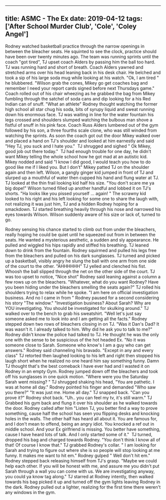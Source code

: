 
---
title: ASMC - The Ex
date: 2019-04-12
tags: ['After School Murder Club', 'Cole', 'Coley Angel']
---

Rodney watched basketball practice through the narrow openings in between the bleacher seats. He squinted to see the clock, practice should have been over twenty minutes ago. The team was running sprints until the coach "got tired", TJ upset coach Alders by passing him the ball too hard. TJ was running hard and short of breath. Coach Alders yawned and stretched arms over his head leaning back in his desk chair. He belched and took a sip of his large soda mug while looking at his watch. "Ok, I am tired " he blubbered. "Wilson grab the cones, Mikey go get coaches bag and remember I need your report cards signed before next Thursdays game." Coach rolled out of his chair wheezing as he grabbed the bag from Mikey fumbling through the satchel of soda cans and dip looking for a his Red Indian can of snuff. "What an athlete" Rodney thought watching the former high school all star chug his soda, bits of syrupy liquid and sweat running down his enormous face. TJ was waiting in line for the water fountain his legs crossed and shoulders slumped watching the bulbous man shove a fistful of snuff in his pink face. Coach Russ Alders lumbered out of the gym followed by his son, a three fourths scale clone, who was still winded from watching the sprints. As soon the coach got out the door Mikey walked over and placed a hand on TJ's shoulder and looked at him earnestly and said "Hey TJ, you suck and I hate you."  TJ shrugged and sighed " Ok Mikey, good job out there today."  TJ had enough trouble for one day, he didn't want Mikey telling the whole school how he got mad at an autistic kid.  Mikey nodded and said "I know I did good, I would teach you how to do good like me if I liked you. But I don't" Mikey patted TJ on the shoulder again and then left. Wilson, a gangly ginger kid jumped in front of TJ and slurped up a mouthful of water then cupped his hand and flung water at TJ. TJ looked at the thin frail looking kid half his size. "You don't scare me ya big dope!" Wilson turned filled up another handful and lobbed it on TJ's shorts. "Ha looks like you pissed yourself ... again! " The scrawny kid looked to his right and his left looking for some one to share the laugh with, not realizing it was just him, TJ and a hidden Rodney hoping for a smackdown. TJ started breathing heavily through his nose and narrowed his eyes towards Wilson. Wilson suddenly aware of his size or lack of, turned to go.

Rodney sensing his chance started to climb out from under the bleachers, really hoping he could be quiet until he squeezed out from in between the seats. He wanted a mysterious aesthetic, a sudden and sly appearance. He pulled and wiggled his hips rapidly and stiffed his breathing. TJ leaned down to drink from the fountain. Rodney squirmed and pulled his legs free from the bleachers and pulled on his dark sunglasses. TJ turned and picked up a basketball, visibly angry he slung the ball with one arm from one side of the court to the other. "AHHHHHH" TJ yelled and clenched his fist. Whoosh the ball slipped through the net on the other side of the court. TJ was too upset to notice, "Nice shot" Rodney said leaning against a column a few rows up on the bleachers. "Whatever, what do you want Rodney? Have you been hiding under the bleachers smelling the seats again?" TJ rolled his shoulders trying to relax while he spoke. "I am here on official investigation business. And no I came in from " Rodney paused for a second considering his story "The window." "Investigation business? About Sarah? Why are YOU investigating. You should be investigated for skulking around." TJ walked over to the bench to grab his sweatshirt. "Well let's just say someone asked me to look into and I am getting all the facts." Rodney stepped down two rows of bleachers closing in on TJ. "Was it Dan's Dad? It was wasn't it. I already talked to him. Why did he ask you to talk to me?" Rodney didn't know the police had talked to TJ. He thought he was the only one with the sense to be suspicious of the hot headed Ex. "No it was someone close to Sarah. Someone who know's I am a guy who can get answers." Rodney said channeling his bravado. "Except in any and every class" TJ retorted then laughed looking to his left and right then stopped his laugh short when he realized no one heard him say something funny. Damn TJ thought that's the best comeback I have ever had and I wasted it on Rodney in an empty Gym. Rodney jumped down off the bleachers and took off his sunglasses in one quick motion. "Where were you the Saturday Sarah went missing? " TJ shrugged shaking his head, "You are pathetic. I was at home all day." Rodney pointed his finger and demanded "Who saw you there?" "It was just me. Home all day." TJ snapped back. "Can you prove it?" Rodney shot back. "Uh.. you can feel my tv, it's still warm." TJ Grabbed his gym back and flung it over his shoulder as he walked towards the door. Rodney called after him "Listen TJ, you better find a way to prove something, cause half the school has seen you flipping desks and knocking holes in the walls. The other half has heard all about it. You are famous for, and I don't mean to offend, being an angry idiot. You knocked a ref out in middle school. And your Ex girlfriend is missing. You better have something, cause I have heard lots of talk. And I only started some of it."  TJ turned, dropped his bag and charged towards Rodney. "You don't think I know all of that! Of course I know that." TJ grabbed Rodney's collar. " I am looking for Sarah and trying to figure out where she is so people will stop looking at me funny. It makes me want to hit em." Rodney gulped " Well don't hit em." Rodney stepped back releasing himself from TJ's grasp. "Maybe we could help each other. If you will be honest with me, and assure me you didn't put Sarah through a wall you can come with us. We are investigating anyway, you could ya know tag along." TJ starred at Rodney intently, then walked towards his bag picked it up and turned off the gym lights leaving Rodney in the dark. Rodney pulled out a lighter, realizing for the first time there weren't any windows in the gym.
